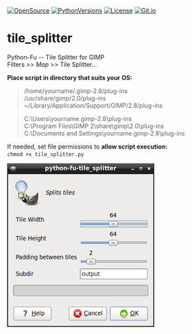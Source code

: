 [![OpenSource](https://img.shields.io/badge/Open-Source-orange.svg)](https://github.com/doyousketch2)  [![PythonVersions](https://img.shields.io/badge/Python-2.7x-blue.svg)](https://www.python.org/)  [![License](https://img.shields.io/badge/license-GPL--v3-lightgrey.svg)](https://www.gnu.org/licenses/gpl-3.0.en.html)  [![Git.io](https://img.shields.io/badge/Git.io-vArG5-233139.svg)](https://git.io/vArG5) 

# tile_splitter
Python-Fu -- Tile Splitter for GIMP  
Filters >> *Map* >> Tile Splitter...  

**Place script in directory that suits your OS:**  

> /home/yourname/.gimp-2.8/plug-ins  
> /usr/share/gimp/2.0/plug-ins  
> ~/Library/Application/Support/GIMP/2.8/plug-ins  

> C:\Users\yourname\.gimp-2.8\plug-ins  
> C:\Program Files\GIMP 2\share\gimp\2.0\plug-ins  
> C:\Documents and Settings\yourname\.gimp-2.8\plug-ins  

If needed, set file permissions to **allow script execution:**  
`chmod +x tile_splitter.py`  

![tile_splitter.png](https://raw.githubusercontent.com/doyousketch2/tile_splitter/master/tile_splitter.png)  
